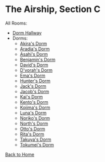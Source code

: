 # The Airship, Section C

All Rooms:
* [Dorm Hallway](https://astreatss.github.io/PD-Season-2-Archive/section_c/Danganronpa_%20Prospective%20Despair%20-%20The%20Airship%2C%20Section%20C%20(KG)%20-%20dorm-hallway%20%5B819245782250684436%5D.html)
* Dorms:
  * [Akira's Dorm](https://astreatss.github.io/PD-Season-2-Archive/section_c/Danganronpa_%20Prospective%20Despair%20-%20The%20Airship%2C%20Section%20C%20(KG)%20-%20akira-yakou%20%5B849484653559545906%5D.html)
  * [Aradia's Dorm](https://astreatss.github.io/PD-Season-2-Archive/section_c/Danganronpa_%20Prospective%20Despair%20-%20The%20Airship%2C%20Section%20C%20(KG)%20-%20aradia-boswell%20%5B849484975404875776%5D.html)
  * [Asahi's Dorm](https://astreatss.github.io/PD-Season-2-Archive/section_c/Danganronpa_%20Prospective%20Despair%20-%20The%20Airship%2C%20Section%20C%20(KG)%20-%20asahi-hasegawa%20%5B849488371293749268%5D.html)
  * [Benjamin's Dorm](https://astreatss.github.io/PD-Season-2-Archive/section_c/Danganronpa_%20Prospective%20Despair%20-%20The%20Airship%2C%20Section%20C%20(KG)%20-%20benjamin-wood%20%5B849485164664324156%5D.html)
  * [David's Dorm](https://astreatss.github.io/PD-Season-2-Archive/section_c/Danganronpa_%20Prospective%20Despair%20-%20The%20Airship%2C%20Section%20C%20(KG)%20-%20david-joseph-russell%20%5B849485807148204062%5D.html)
  * [D'vorah's Dorm](https://astreatss.github.io/PD-Season-2-Archive/section_c/Danganronpa_%20Prospective%20Despair%20-%20The%20Airship%2C%20Section%20C%20(KG)%20-%20dvorah-kokatsu%20%5B849485398694559744%5D.html)
  * [Ema's Dorm](https://astreatss.github.io/PD-Season-2-Archive/section_c/Danganronpa_%20Prospective%20Despair%20-%20The%20Airship%2C%20Section%20C%20(KG)%20-%20ema-isaru%20%5B849486023490535424%5D.html)
  * [Hunter's Dorm](https://astreatss.github.io/PD-Season-2-Archive/section_c/Danganronpa_%20Prospective%20Despair%20-%20The%20Airship%2C%20Section%20C%20(KG)%20-%20hunter-ryuu%20%5B849485131927257108%5D.html)
  * [Jack's Dorm](https://astreatss.github.io/PD-Season-2-Archive/section_c/Danganronpa_%20Prospective%20Despair%20-%20The%20Airship%2C%20Section%20C%20(KG)%20-%20jack-enjo%20%5B849486126179418142%5D.html)
  * [Jacob's Dorm](https://astreatss.github.io/PD-Season-2-Archive/section_c/Danganronpa_%20Prospective%20Despair%20-%20The%20Airship%2C%20Section%20C%20(KG)%20-%20jacob-canon%20%5B849486149919571988%5D.html)
  * [Kai's Dorm](https://astreatss.github.io/PD-Season-2-Archive/section_c/Danganronpa_%20Prospective%20Despair%20-%20The%20Airship%2C%20Section%20C%20(KG)%20-%20kai-yazzie%20%5B849488110176960532%5D.html)
  * [Kento's Dorm](https://astreatss.github.io/PD-Season-2-Archive/section_c/Danganronpa_%20Prospective%20Despair%20-%20The%20Airship%2C%20Section%20C%20(KG)%20-%20kento-masumi%20%5B849488187675246642%5D.html)
  * [Kojima's Dorm](https://astreatss.github.io/PD-Season-2-Archive/section_c/Danganronpa_%20Prospective%20Despair%20-%20The%20Airship%2C%20Section%20C%20(KG)%20-%20kojima-akihiro%20%5B849488270177075231%5D.html)
  * [Luna's Dorm](https://astreatss.github.io/PD-Season-2-Archive/section_c/Danganronpa_%20Prospective%20Despair%20-%20The%20Airship%2C%20Section%20C%20(KG)%20-%20luna%20%5B849488351479201852%5D.html)
  * [Noriko's Dorm](https://astreatss.github.io/PD-Season-2-Archive/section_c/Danganronpa_%20Prospective%20Despair%20-%20The%20Airship%2C%20Section%20C%20(KG)%20-%20noriko-nakai%20%5B849488448695304227%5D.html)
  * [North's Dorm](https://astreatss.github.io/PD-Season-2-Archive/section_c/Danganronpa_%20Prospective%20Despair%20-%20The%20Airship%2C%20Section%20C%20(KG)%20-%20north-olsen%20%5B849485863423442944%5D.html)
  * [Otto's Dorm](https://astreatss.github.io/PD-Season-2-Archive/section_c/Danganronpa_%20Prospective%20Despair%20-%20The%20Airship%2C%20Section%20C%20(KG)%20-%20otto-birch%20%5B849488654837088276%5D.html)
  * [Rita's Dorm](https://astreatss.github.io/PD-Season-2-Archive/section_c/Danganronpa_%20Prospective%20Despair%20-%20The%20Airship%2C%20Section%20C%20(KG)%20-%20rita-toscani%20%5B849488774442123284%5D.html)
  * [Takuya's Dorm](https://astreatss.github.io/PD-Season-2-Archive/section_c/Danganronpa_%20Prospective%20Despair%20-%20The%20Airship%2C%20Section%20C%20(KG)%20-%20takuya-erion%20%5B849489184090488862%5D.html)
  * [Tokumei's Dorm](https://astreatss.github.io/PD-Season-2-Archive/section_c/Danganronpa_%20Prospective%20Despair%20-%20The%20Airship%2C%20Section%20C%20(KG)%20-%20tokumei-sakkaku%20%5B849489811638452234%5D.html)

[Back to Home](https://astreatss.github.io/PD-Season-2-Archive/)